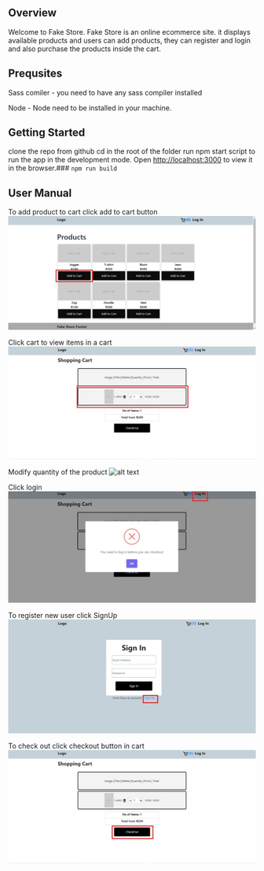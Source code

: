 ## Overview

Welcome to Fake Store. Fake Store is an online ecommerce site. it displays available products and users can add products, they can register and login and also purchase the products inside the cart. 

## Prequsites

Sass comiler - you need to have any sass compiler installed 

Node - Node need to be installed in your machine.
## Getting Started

clone the repo from github
cd in the root of the folder
run npm start script to run the app in the development mode.
Open [http://localhost:3000](http://localhost:3000) to view it in the browser.### `npm run build`


## User Manual

To add product to cart click add to cart button
![alt text](https://github.com/Btshwanelo/shopping-cart/blob/master/src/assets/images/addToCart.jpg)


Click cart to view items in a cart
![alt text](https://github.com/Btshwanelo/shopping-cart/blob/master/src/assets/images/cartItems.jpg)


Modify quantity of the product
![alt text](https://github.com/Btshwanelo/shopping-cart/blob/master/src/assets/images/quantity.jpg)


Click login
![alt text](https://github.com/Btshwanelo/shopping-cart/blob/master/src/assets/images/login.jpg)


To register new user click SignUp
![alt text](https://github.com/Btshwanelo/shopping-cart/blob/master/src/assets/images/signIn.jpg)


To check out click checkout button in cart
![alt text](https://github.com/Btshwanelo/shopping-cart/blob/master/src/assets/images/checkOut.jpg)
